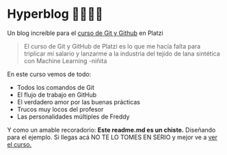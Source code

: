 # Hyperblog 👨🏼‍💻💚
Un blog increíble para el [curso de Git y Github](https://platzi.com/git-github/ "curso de Git y Github") en Platzi
>El curso de Git y GitHub de Platzi es lo que me hacía falta para triplicar mi salario y lanzarme a la industria del tejido de lana sintética con Machine Learning
>-niñita

En este curso vemos de todo:
* Todos los comandos de Git
* El flujo de trabajo en GitHub
* El verdadero amor por las buenas prácticas
* Trucos muy locos del profesor
* Las personalidades múltiples de Freddy

Y como un amable recoradorio: **Este readme.md es un chiste.** Diseñando para el ejemplo. Si llegas acá NO TE LO TOMES EN SERIO y mejor ve a [ver el curso.](https://platzi.com/git-github/ "ver el curso.")